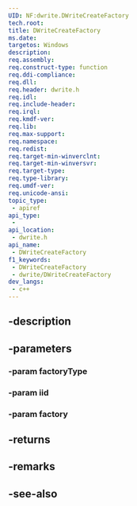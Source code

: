 ```yaml
---
UID: NF:dwrite.DWriteCreateFactory
tech.root: 
title: DWriteCreateFactory
ms.date: 
targetos: Windows
description: 
req.assembly: 
req.construct-type: function
req.ddi-compliance: 
req.dll: 
req.header: dwrite.h
req.idl: 
req.include-header: 
req.irql: 
req.kmdf-ver: 
req.lib: 
req.max-support: 
req.namespace: 
req.redist: 
req.target-min-winverclnt: 
req.target-min-winversvr: 
req.target-type: 
req.type-library: 
req.umdf-ver: 
req.unicode-ansi: 
topic_type:
 - apiref
api_type:
 - 
api_location:
 - dwrite.h
api_name:
 - DWriteCreateFactory
f1_keywords:
 - DWriteCreateFactory
 - dwrite/DWriteCreateFactory
dev_langs:
 - c++
---
```


## -description

## -parameters

### -param factoryType

### -param iid

### -param factory

## -returns

## -remarks

## -see-also


